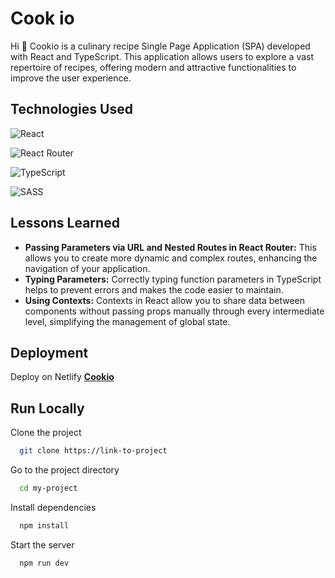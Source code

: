 
# Cook io

Hi 👋 Cookio is a culinary recipe Single Page Application (SPA) developed with React and TypeScript. This application allows users to explore a vast repertoire of recipes, offering modern and attractive functionalities to improve the user experience.


## Technologies Used

![React](https://img.shields.io/badge/react-%2320232a.svg?style=for-the-badge&logo=react&logoColor=%2361DAFB)

![React Router](https://img.shields.io/badge/React_Router-CA4245?style=for-the-badge&logo=react-router&logoColor=white)

![TypeScript](https://img.shields.io/badge/typescript-%23007ACC.svg?style=for-the-badge&logo=typescript&logoColor=white)

![SASS](https://img.shields.io/badge/SASS-hotpink.svg?style=for-the-badge&logo=SASS&logoColor=white)
## Lessons Learned

- **Passing Parameters via URL and Nested Routes in React Router:** This allows you to create more dynamic and complex routes, enhancing the navigation of your application.
- **Typing Parameters:** Correctly typing function parameters in TypeScript helps to prevent errors and makes the code easier to maintain.
- **Using Contexts:** Contexts in React allow you to share data between components without passing props manually through every intermediate level, simplifying the management of global state.


## Deployment

Deploy on Netlify
**<a href="https://cookio-spa.netlify.app/" traget="_blank">Cookio</a>**


## Run Locally

Clone the project

```bash
  git clone https://link-to-project
```

Go to the project directory

```bash
  cd my-project
```

Install dependencies

```bash
  npm install
```

Start the server

```bash
  npm run dev
```

